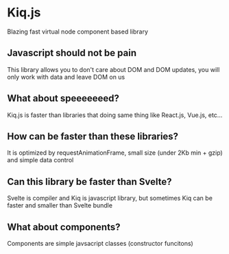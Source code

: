 # Kiq.js
Blazing fast virtual node component based library

## Javascript should not be pain
This library allows you to don't care about DOM and DOM updates, you will only work with data and leave DOM on us

## What about speeeeeeed?
Kiq.js is faster than libraries that doing same thing like React.js, Vue.js, etc...

## How can be faster than these libraries?
It is optimized by requestAnimationFrame, small size (under 2Kb min + gzip) and simple data control

## Can this library be faster than Svelte?
Svelte is compiler and Kiq is javascript library, but sometimes Kiq can be faster and smaller than Svelte bundle

## What about components?
Components are simple javsacript classes (constructor funcitons) 

